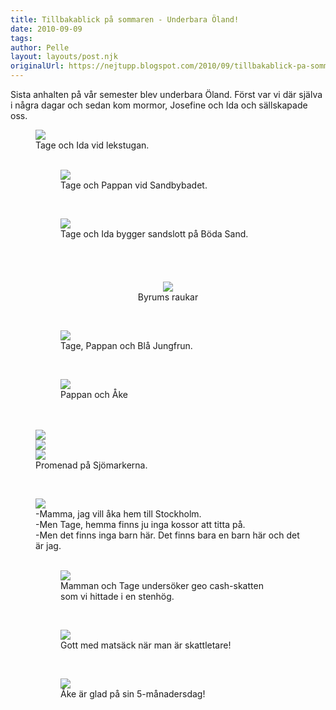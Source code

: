 ```yaml
---
title: Tillbakablick på sommaren - Underbara Öland!
date: 2010-09-09
tags: 	
author: Pelle
layout: layouts/post.njk
originalUrl: https://nejtupp.blogspot.com/2010/09/tillbakablick-pa-sommaren-underbara.html
---
```


<div style="text-align: left;">Sista anhalten på vår semester blev underbara Öland. Först var vi där  själva i några dagar och sedan kom mormor, Josefine och Ida och sällskapade oss.<br></div>

<figure>
	<img src="../../../../img/Kring+stugan+p%C3%A5+%C3%96land-_MG_4116.jpg">
	<figcaption>Tage och Ida vid lekstugan.</span></span><br><br></div>

<figure>
	<img src="../../../../img/Bad+vid+Sandbybadet-_MG_4087.jpg">
	<figcaption>Tage och Pappan vid Sandbybadet.</figcaption>
</figure><br>

<figure>
	<img src="../../../../img/Bad+p%C3%A5+B%C3%B6da+Sand-_MG_4137.jpg">
	<figcaption>Tage och Ida bygger sandslott på Böda Sand.<br><br><br><br></span></span></div><br><div style="text-align: center;"><img src="../../../../img/Vid+raukarna+i+Byrum-_MG_4029.jpg">
	<figcaption>Byrums raukar</figcaption>
</figure><br>

<figure>
	<img src="../../../../img/Vid+raukarna+i+Byrum-_MG_3989.jpg">
	<figcaption>Tage, Pappan och Blå Jungfrun.</figcaption>
</figure><br>

<figure>
	<img src="../../../../img/Vid+raukarna+i+Byrum-_MG_4051.jpg">
	<figcaption>Pappan och Åke</figcaption>
</figure><br><br><img src="../../../../img/Vid+raukarna+i+Byrum-_MG_4041.jpg"><br><img src="../../../../img/Vid+raukarna+i+Byrum-_MG_3999.jpg"><br><img src="../../../../img/Promenad+p%C3%A5+Sj%C3%B6markerna-_MG_3962.jpg">
	<figcaption>Promenad på Sjömarkerna.</figcaption>
</figure><br>

<figure>
	<img src="../../../../img/Promenad+p%C3%A5+Sj%C3%B6markerna-_MG_3911.jpg">
	<figcaption>-Mamma, jag vill åka hem till Stockholm.<br>-Men Tage, hemma finns ju inga kossor att titta på.<br>-Men det finns inga barn här. Det finns bara en barn här och det är jag.<br><br></span></span></div>

<figure>
	<img src="../../../../img/Promenad+p%C3%A5+Sj%C3%B6markerna-_MG_3955.jpg">
	<figcaption>Mamman och Tage undersöker geo cash-skatten som vi hittade i en stenhög.</figcaption>
</figure><br>

<figure>
	<img src="../../../../img/Promenad+p%C3%A5+Sj%C3%B6markerna-_MG_3941.jpg">
	<figcaption>Gott med matsäck när man är skattletare!</figcaption>
</figure><br>

<figure>
	<img src="../../../../img/Kring+stugan+p%C3%A5+%C3%96land-_MG_4061.jpg">
	<figcaption>Åke är glad på sin 5-månadersdag!</figcaption>
</figure>
